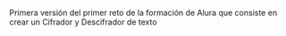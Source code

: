Primera versión del primer reto de la formación de Alura que consiste en crear un Cifrador y Descifrador de texto